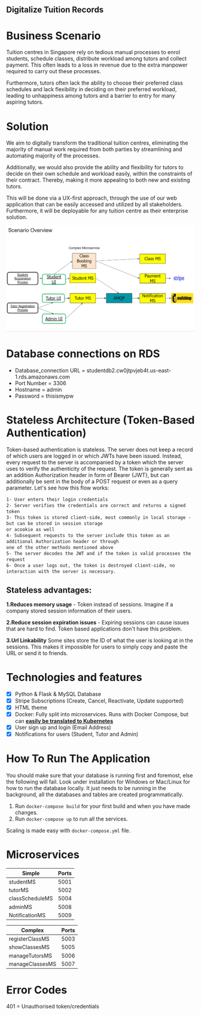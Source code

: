 ## Digitalize Tuition Records

# Business Scenario
Tuition centres in Singapore rely on tedious manual processes to enrol students, schedule classes, distribute workload among tutors and collect payment. This often leads to a loss in revenue due to the extra manpower required to carry out these processes. 

Furthermore, tutors often lack the ability to choose their preferred class schedules and lack flexibility in deciding on their preferred workload, leading to unhappiness among tutors and a barrier to entry for many aspiring tutors.

# Solution 
We aim to digitally transform the traditional tuition centres, eliminating the majority of manual work required from both parties by streamlining and automating majority of the processes. 

Additionally, we would also provide the ability and flexibility for tutors to decide on their own schedule and workload easily, within the constraints of their contract. Thereby, making it more appealing to both new and existing tutors.

This will be done via a UX-first approach, through the use of our web application that can be easily accessed and utilized by all stakeholders. Furthermore, it will be deployable for any tuition centre as their enterprise solution.

![Business Scenario Demo!](images/Business_Scenario.png)
   
# Database connections on RDS
- Database_connection URL = studentdb2.cw0jtpvjeb4t.us-east-1.rds.amazonaws.com 
- Port Number = 3306 
- Hostname = admin 
- Password = thisismypw

# Stateless Architecture (Token-Based Authentication)
Token-based authentication is stateless. The server does not keep a record of which users are logged in or which JWTs have been issued. Instead, every request to the server is accompanied by a token which the server uses to verify the authenticity of the request. The token is generally sent as an addition Authorization header in form of Bearer {JWT}, but can additionally be sent in the body of a POST request or even as a query parameter. Let's see how this flow works:

    1- User enters their login credentials
    2- Server verifies the credentials are correct and returns a signed token
    3- This token is stored client-side, most commonly in local storage - but can be stored in session storage
    or acookie as well
    4- Subsequent requests to the server include this token as an additional Authorization header or through
    one of the other methods mentioned above
    5- The server decodes the JWT and if the token is valid processes the request
    6- Once a user logs out, the token is destroyed client-side, no interaction with the server is necessary.

   ## Stateless advantages:

**1.Reduces memory usage** - Token instead of sessions. Imagine if a company stored session information of their users.

**2.Reduce session expiration issues** - Expiring sessions can cause issues that are hard to find. Token based applications don't have this problem.

**3.Url Linkability** Some sites store the ID of what the user is looking at in the sessions. This makes it impossible for users to simply copy and paste the URL or send it to friends.

# Technologies and features
- [x] Python & Flask & MySQL Database
- [x] Stripe Subscriptions (Create, Cancel, Reactivate, Update supported)
- [x] HTML theme 
- [x] Docker: Fully split into microservices. Runs with Docker Compose, but can **[easily be translated to Kubernetes](https://kubernetes.io/docs/tasks/configure-pod-container/translate-compose-kubernetes/)**
- [x] User sign up and login (Email Address)
- [x] Notifications for users (Student, Tutor and Admin)

# How To Run The Application
You should make sure that your database is running first and foremost, else the following will fail. Look under installation for Windows or Mac/Linux for how to run the database locally. It just needs to be running in the background, all the databases and tables are created programmatically.

1. Run `docker-compose build` for your first build and when you have made changes.
2. Run `docker-compose up` to run all the services.

Scaling is made easy with `docker-compose.yml` file.

# Microservices
| Simple | Ports |
| ------ | ------ |
| studentMS | 5001 |
| tutorMS | 5002 |
| classScheduleMS | 5004 |
| adminMS | 5008 |
| NotificationMS | 5009 |

| Complex | Ports |
| ------ | ------ |
| registerClassMS | 5003 |
| showClassesMS | 5005 |
| manageTutorsMS | 5006 |
| manageClassesMS | 5007 |


# Error Codes
401 = Unauthorised token/credentials
